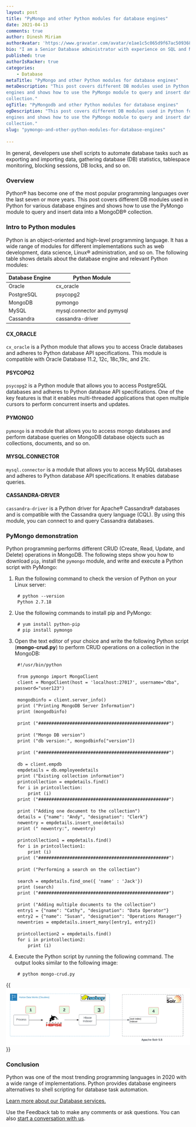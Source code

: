 ```yaml
---
layout: post
title: "PyMongo and other Python modules for database engines"
date: 2021-04-13
comments: true
author: Dinesh Miriam
authorAvatar: 'https://www.gravatar.com/avatar/e1ae1c5c065d9f67ac50936847f2b83d'
bio: "I am a Senior Database administrator with experience on SQL and NoSQL databases."
published: true
authorIsRacker: true
categories:
    - Database
metaTitle: "PyMongo and other Python modules for database engines"
metaDescription: "This post covers different DB modules used in Python for various database
engines and shows how to use the PyMongo module to query and insert data into a MongoDB&reg;
collection."
ogTitle: "PyMongodb and other Python modules for database engines"
ogDescription: "This post covers different DB modules used in Python for various database
engines and shows how to use the PyMongo module to query and insert data into a MongoDB&reg;
collection."
slug: "pymongo-and-other-python-modules-for-database-engines"

---
```


In general, developers use shell scripts to automate database tasks such as exporting and
importing data, gathering database (DB) statistics, tablespace monitoring, blocking sessions,
DB locks, and so on. 

<!--more-->

### Overview

Python&reg; has become one of the most popular programming languages over the last seven or
more years. This post covers different DB modules used in Python for various database
engines and shows how to use the PyMongo module to query and insert data into a MongoDB&reg;
collection.

### Intro to Python modules

Python is an object-oriented and high-level programming language. It has a wide range of
modules for different implementations such as web development, data science, Linux&reg;
administration, and so on. The following table shows details about the database engine and
relevant Python modules:

| Database Engine | Python Module |
| --- | --- |	 
| Oracle | cx_oracle |
| PostgreSQL | psycopg2 |
| MongoDB |pymongo |
| MySQL | mysql.connector and pymysql |
| Cassandra | cassandra-driver |
	 
#### CX_ORACLE

`cx_oracle` is a Python module that allows you to access Oracle databases and adheres to
Python database API specifications. This module is compatible with Oracle Database 11.2,
12c, 18c,19c, and 21c.

#### PSYCOPG2

`psycopg2` is a Python module that allows you to access PostgreSQL databases and adheres to
Python database API specifications. One of the key features is that it enables
multi-threaded applications that open multiple cursors to perform concurrent inserts and
updates.

#### PYMONGO 

`pymongo` is a module that allows you to access mongo databases and perform database queries
on MongoDB database objects such as collections, documents, and so on.

#### MYSQL.CONNECTOR

`mysql.connector` is a module that allows you to access MySQL databases and adheres to
Python database API specifications. It enables database queries.

#### CASSANDRA-DRIVER

`cassandra-driver` is a Python driver for Apache&reg; Cassandra&reg; databases and is
compatible with the Cassandra query language (CQL). By using this module, you can connect
to and query Cassandra databases.

### PyMongo demonstration

Python programming performs different CRUD (Create, Read, Update, and Delete) operations in
MongoDB. The following steps show you how to download `pip`, install the `pymongo` module,
and write and execute a Python script with PyMongo:

1. Run the following command to check the version of Python on your Linux server:

        # python --version
        Python 2.7.18

2. Use the following commands to install pip and  PyMongo:

        # yum install python-pip
        # pip install pymongo

3. Open the text editor of your choice and write the following Python script
   (**mongo-crud.py**) to perform CRUD operations on a collection in the MongoDB:

        #!/usr/bin/python
 
        from pymongo import MongoClient
        client = MongoClient(host = 'localhost:27017', username="dba", password="user123")
 
        mongodbinfo = client.server_info()
        print ("Printing MongoDB Server Information")
        print (mongodbinfo)

        print ("##################################################")
 
        print ("Mongo DB version")
        print ("db version:", mongodbinfo["version"])
 
        print ("##################################################")

        db = client.empdb
        empdetails = db.employeedetails
        print ("Existing collection information")
        printcollection = empdetails.find()
        for i in printcollection:
            print (i)
        print ("##################################################")

        print ("Adding one document to the collection")
        details = {"name": "Andy", "designation": "Clerk"}
        newentry = empdetails.insert_one(details)
        print (" newentry:", newentry)
 
        printcollection1 = empdetails.find()
        for i in printcollection1:
            print (i)
        print ("##################################################")
 
        print ("Performing a search on the collection")

        search = empdetails.find_one({ 'name' : 'Jack'})
        print (search)
        print ("##################################################")
 
        print ("Adding multiple documents to the collection")
        entry1 = {"name": "Cathy", "designation": "Data Operator"}
        entry2 = {"name": "Susan", "designation": "Operations Manager"}
        newentries = empdetails.insert_many([entry1, entry2])
 
        printcollection2 = empdetails.find()
        for i in printcollection2:
            print (i)

4. Execute the Python script by running the following command. The output looks similar to
   the following image: 

        # python mongo-crud.py
 
{{<img src="Picture1.png" title="" alt="">}}
 
### Conclusion
 
Python was one of the most trending programming languages in 2020 with a wide range of
implementations. Python provides database engineers alternatives to shell scripting for
database task automation.

<a class="cta red" id="cta" href="https://www.rackspace.com/data/databases">Learn more about our Database services.</a>

Use the Feedback tab to make any comments or ask questions. You can also [start a conversation with us](https://www.rackspace.com/contact).

